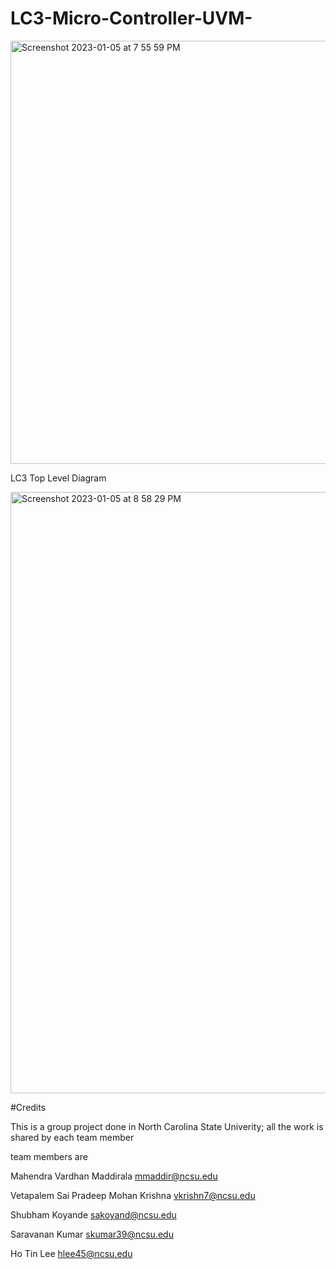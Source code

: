 # LC3-Micro-Controller-UVM-

<img width="677" alt="Screenshot 2023-01-05 at 7 55 59 PM" src="https://user-images.githubusercontent.com/121852667/210816750-71ef85b4-15dc-4dcf-90a5-4d0ca8a3cc82.png">

LC3 Top Level Diagram

<img width="962" alt="Screenshot 2023-01-05 at 8 58 29 PM" src="https://user-images.githubusercontent.com/121852667/210817068-b16a5db5-0898-4a2e-b1ab-cf22123529ee.png">

#Credits

This is a group project done in North Carolina State Univerity; all the work is shared by each team member

team members are 

Mahendra Vardhan Maddirala <mmaddir@ncsu.edu>

Vetapalem Sai Pradeep Mohan Krishna <vkrishn7@ncsu.edu>

Shubham Koyande <sakoyand@ncsu.edu>

Saravanan Kumar <skumar39@ncsu.edu>

Ho Tin Lee <hlee45@ncsu.edu>
